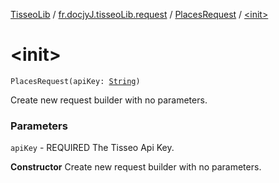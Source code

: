 [TisseoLib](../../index.md) / [fr.docjyJ.tisseoLib.request](../index.md) / [PlacesRequest](index.md) / [&lt;init&gt;](./-init-.md)

# &lt;init&gt;

`PlacesRequest(apiKey: `[`String`](https://kotlinlang.org/api/latest/jvm/stdlib/kotlin/-string/index.html)`)`

Create new request builder with no parameters.

### Parameters

`apiKey` - REQUIRED The Tisseo Api Key.

**Constructor**
Create new request builder with no parameters.

